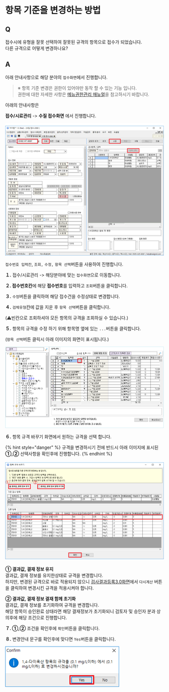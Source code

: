 # 항목 기준을 변경하는 방법

## Q

접수시에 유형을 잘못 선택하여 잘못된 규격의 항목으로 접수가 되었습니다.  
다른 규격으로 어떻게 변경하나요?

## A

아래 안내사항으로 해당 분야의 `접수화면`에서 진행합니다.

> ※ 항목 기준 변경은 권한이 있어야만 동작 할 수 있는 기능 입니다.  
> 권한에 대한 자세한 사항은 [메뉴권한관리 매뉴얼](../undefined-13/undefined-1.md)을 참고하시기 바랍니다.

아래의 안내사항은 

**접수/시료관리** -&gt; **수질 접수화면** 에서 진행합니다. 

![](../.gitbook/assets/01%20%2816%29.png)

`접수번호 입력칸`, `조회,` `수정,` `항목 선택`버튼을 사용하여 진행합니다.

**１.** 접수/시료관리 -&gt; 해당분야에 맞는 `접수화면`으로 이동합니다.

**２. 접수번호칸**에 해당 **접수번호**를 입력하고 `조회`버튼을 클릭합니다.

**３.** `수정`버튼을 클릭하여 해당 접수건을 수정상태로 변경합니다.

**４.** `검체유형`칸에 값을 지운 후 `항목 선택`버튼을 클릭합니다.

\(⚠️빈칸으로 조회하셔야 모든 항목의 규격을 조회하실 수 있습니다.\)

**５.**  항목의 규격을 수정 하기 위해 항목명 옆에 있는 `...`버튼을 클릭합니다.

\(`항목 선택`버튼 클릭시 아래 이미지의 화면이 표시됩니다.\) 

![](../.gitbook/assets/02%20%2819%29.png)

**６.** 항목 규격 바꾸기 화면에서 원하는 규격을 선택 합니다.

{% hint style="danger" %}
규격을 변경하시기 전에 반드시 아래 이미지에 표시된 **①,②** 선택사항을 확인후에 진행합니다.
{% endhint %}

![](../.gitbook/assets/03%20%286%29.png)

**① 결과값, 결재 정보 유지**  
결과값, 결재 정보를 유지한상태로 규격을 변경합니다.  
하지만, 변경된 규격으로 바로 적용되지 않으니 [검사결과등록3.0화면](../undefined-8/3.0-3.0.md)에서 `다시계산` 버튼을 클릭하여 변경시킨 규격을 적용시켜야 합니다.

**② 결과값, 결재 정보 결재 함께 초기화**  
결과값, 결재 정보를 초기화하여 규격을 변경합니다.  
해당 항목이 승인완료 상태라면 해당 결재정보가 초기화되니 검토자 및 승인자 분과 상의후에 해당 조건으로 진행합니다.

**７.  ①,②** 조건을 확인후에 `확인`버튼을 클릭합니다.

**８.** 변경안내 문구를 확인후에 맞다면 `Yes`버튼을 클릭합니다.

![](../.gitbook/assets/04%20%289%29.png)

